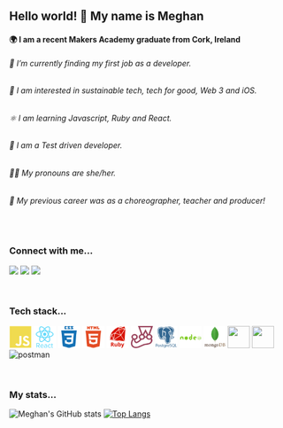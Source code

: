 

<body>
  <div>
    <h2> Hello world! 👋  My name is Meghan </h2>
    <h4> 🌍 I am a recent Makers Academy graduate from Cork, Ireland </h4>
    <h6> 🔭 I’m currently finding my first job as a developer. </h6>
    <h6> 🧠 I am interested in sustainable tech, tech for good, Web 3 and iOS. </h6>
    <h6> ⚛️ I am learning Javascript, Ruby and React. </h6>
    <h6> 🧪 I am a Test driven developer.</h6>
    <h6> 👱‍♀️ My pronouns are she/her.</h6>
    <h6> 💃 My previous career was as a choreographer, teacher and producer! </h6>
  </div>
  
  
  <br/>
  
  
 <div>
  <h3> Connect with me... </h3>
    <p>
      <a href="mailto:megblyth@gmail.com"><img src="https://img.shields.io/badge/Gmail-D14836?style=for-the-badge&logo=gmail&logoColor=white" target="_blank"></a>
      <a href="https://medium.com/@meghanblyth" target="_blank"><img src="https://img.shields.io/badge/Medium-12100E?style=for-the-badge&logo=medium&logoColor=white" target="_blank"></a> 
      <a href="https://www.linkedin.com/in/megblyth/" target="_blank"><img src="https://img.shields.io/badge/-LinkedIn-%230077B5?style=for-the-badge&logo=linkedin&logoColor=white" target="_blank"></a> 
    </p>
 </div>
                                                                                    
  
<br/>


  <div>
    <h3> Tech stack... </h3>
    <p>
      <img src="https://raw.githubusercontent.com/devicons/devicon/9f4f5cdb393299a81125eb5127929ea7bfe42889/icons/javascript/javascript-plain.svg" height="40" width="40">
      <img src="https://raw.githubusercontent.com/devicons/devicon/9f4f5cdb393299a81125eb5127929ea7bfe42889/icons/react/react-original-wordmark.svg" height="40" width="40">
      <img src="https://raw.githubusercontent.com/devicons/devicon/9f4f5cdb393299a81125eb5127929ea7bfe42889/icons/css3/css3-plain-wordmark.svg" height="40" width="40">
      <img src="https://raw.githubusercontent.com/devicons/devicon/9f4f5cdb393299a81125eb5127929ea7bfe42889/icons/html5/html5-plain-wordmark.svg" height="40" width="40">
      <img src="https://raw.githubusercontent.com/devicons/devicon/9f4f5cdb393299a81125eb5127929ea7bfe42889/icons/ruby/ruby-plain-wordmark.svg" height="40" width="40">
      <img src="https://raw.githubusercontent.com/devicons/devicon/9f4f5cdb393299a81125eb5127929ea7bfe42889/icons/jest/jest-plain.svg" height="40" width="40">
      <img src="https://raw.githubusercontent.com/devicons/devicon/9f4f5cdb393299a81125eb5127929ea7bfe42889/icons/postgresql/postgresql-plain-wordmark.svg" height="40" width="40">
      <img src="https://raw.githubusercontent.com/devicons/devicon/9f4f5cdb393299a81125eb5127929ea7bfe42889/icons/nodejs/nodejs-plain-wordmark.svg" height="40" width="40">
      <img src="https://raw.githubusercontent.com/devicons/devicon/master/icons/mongodb/mongodb-original-wordmark.svg"  
height="40" width="40"> 
      <img src="https://raw.githubusercontent.com/simple-icons/simple-icons/6e46ec1fc23b60c8fd0d2f2ff46db82e16dbd75f/icons/cypress.svg" 
width="40" height="40"/>
      <img src="https://www.vectorlogo.zone/logos/heroku/heroku-icon.svg" width="40" height="40"/>
      <img src="https://www.vectorlogo.zone/logos/getpostman/getpostman-icon.svg" alt="postman" width="40" height="40"/> 
    </p>
   </div>
</body>


<br/>

<h3>My stats...</h3>

![Meghan's GitHub stats](https://github-readme-stats.vercel.app/api?username=meghanblyth&show_icons=true&theme=cobalt)
 [![Top Langs](https://github-readme-stats.vercel.app/api/top-langs/?username=meghanblyth&layout=compact&theme=cobalt&text_color=#FFFFFF)](https://github.com/anuraghazra/github-readme-stats)
  
                                                                                                                                       
                                                                                                                                     

